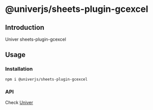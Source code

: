 # @univerjs/sheets-plugin-gcexcel

## Introduction

Univer sheets-plugin-gcexcel

## Usage
### Installation
```shell
npm i @univerjs/sheets-plugin-gcexcel
```

### API
Check [Univer](https://github.com/dream-num/univer/)